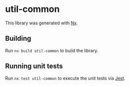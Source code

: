 # util-common

This library was generated with [Nx](https://nx.dev).

## Building

Run `nx build util-common` to build the library.

## Running unit tests

Run `nx test util-common` to execute the unit tests via [Jest](https://jestjs.io).
